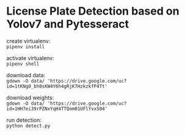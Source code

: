 # License Plate Detection based on Yolov7 and Pytesseract

create virtualenv:  
`pipenv install`  

activate virtualenv:  
`pipenv shell`

download data:  
`gdown -O data/ 'https://drive.google.com/uc?id=1tKNgO_bh0sKW4Y6h4gRjK7HzkzkfP4Tt'`

download weights:  
`gdown -O data/ 'https://drive.google.com/uc?id=1HH7ei39rPZNxYqH4TTQom01UFlYvxS04'`

run detection:  
`python detect.py`
